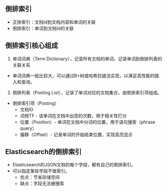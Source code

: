 ## 倒排索引
- 正排索引：文档Id到文档内容和单词的关联
- 倒排索引：单词到文档Id的关联

## 倒排索引核心组成
1. 单词词典（Term Dictionary），记录所有文档的单词，记录单词到倒排列表的关联关系
  * 单词词典一般比较大，可以通过B+树或哈希拉链法实现，以满足高性能的插入和查询。
2. 倒排列表（Posting List），记录了单词对应的文档集合，由倒排索引项组成。
  * 倒排索引项（Posting）
    * 文档ID
    * 词频TF - 该单词在文档中出现的次数，用于相关性打分
    * 位置（Position）- 单词在文档中分词的位置，用于语句搜索（phrase query）
    * 偏移（Offset）- 记录单词的开始结束位置，实现高亮显示

## Elasticsearch的倒排索引
* Elasticsearch的JSON文档的每个字段，都有自己的倒排索引。
* 可以指定某些字段不做索引。
  * 优点：节省存储空间
  * 缺点：字段无法被搜索
